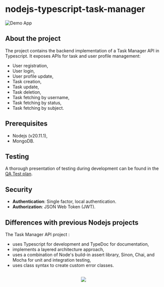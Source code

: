 # nodejs-typescript-task-manager

![Demo App](https://img.shields.io/badge/demo_app-blue)

## About the project

The project contains the backend implementation of a Task Manager API in Typescript. It exposes APIs for task and user profile management:

- User registration,
- User login,
- User profile update,
- Task creation,
- Task update,
- Task deletion,
- Task fetching by username,
- Task fetching by status,
- Task fetching by subject.

## Prerequisites

- Nodejs (v20.11.1),
- MongoDB.

## Testing

A thorough presentation of testing during development can be found in the [QA Test plan](QA-Test-plan.md).

## Security

- **Authentication**: Single factor, local authentication.
- **Authorization**: JSON Web Token (JWT).

## Differences with previous Nodejs projects

The Task Manager API project :

- uses Typescript for development and TypeDoc for documentation,
- implements a layered architecture approach,
- uses a combination of Node's build-in assert library, Sinon, Chai, and Mocha for unit and integration testing,
- uses class syntax to create custom error classes.

##

<p align="center">
        <a href="https://github.com/LelouchFR/skill-icons">
        <img src="https://go-skill-icons.vercel.app/api/icons?i=vscode,nodejs,typescript,expressjs,mongoose,mongo,mocha"/>
      </a>
</p>
